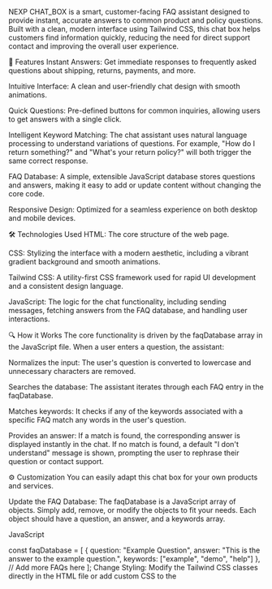 NEXP CHAT_BOX is a smart, customer-facing FAQ assistant designed to provide instant, accurate answers to common product and policy questions. Built with a clean, modern interface using Tailwind CSS, this chat box helps customers find information quickly, reducing the need for direct support contact and improving the overall user experience.

🚀 Features
Instant Answers: Get immediate responses to frequently asked questions about shipping, returns, payments, and more.

Intuitive Interface: A clean and user-friendly chat design with smooth animations.

Quick Questions: Pre-defined buttons for common inquiries, allowing users to get answers with a single click.

Intelligent Keyword Matching: The chat assistant uses natural language processing to understand variations of questions. For example, "How do I return something?" and "What's your return policy?" will both trigger the same correct response.

FAQ Database: A simple, extensible JavaScript database stores questions and answers, making it easy to add or update content without changing the core code.

Responsive Design: Optimized for a seamless experience on both desktop and mobile devices.

🛠️ Technologies Used
HTML: The core structure of the web page.

CSS: Stylizing the interface with a modern aesthetic, including a vibrant gradient background and smooth animations.

Tailwind CSS: A utility-first CSS framework used for rapid UI development and a consistent design language.

JavaScript: The logic for the chat functionality, including sending messages, fetching answers from the FAQ database, and handling user interactions.

🔍 How it Works
The core functionality is driven by the faqDatabase array in the JavaScript file. When a user enters a question, the assistant:

Normalizes the input: The user's question is converted to lowercase and unnecessary characters are removed.

Searches the database: The assistant iterates through each FAQ entry in the faqDatabase.

Matches keywords: It checks if any of the keywords associated with a specific FAQ match any words in the user's question.

Provides an answer: If a match is found, the corresponding answer is displayed instantly in the chat. If no match is found, a default "I don't understand" message is shown, prompting the user to rephrase their question or contact support.

⚙️ Customization
You can easily adapt this chat box for your own products and services.

Update the FAQ Database: The faqDatabase is a JavaScript array of objects. Simply add, remove, or modify the objects to fit your needs. Each object should have a question, an answer, and a keywords array.

JavaScript

const faqDatabase = [
    {
        question: "Example Question",
        answer: "This is the answer to the example question.",
        keywords: ["example", "demo", "help"]
    },
    // Add more FAQs here
];
Change Styling: Modify the Tailwind CSS classes directly in the HTML file or add custom CSS to the <style> block to change colors, fonts, and layout.

Integrate with a Backend: For a more advanced solution, you could connect the chat box to an API that fetches real-time data or uses a more sophisticated AI model to generate responses.
